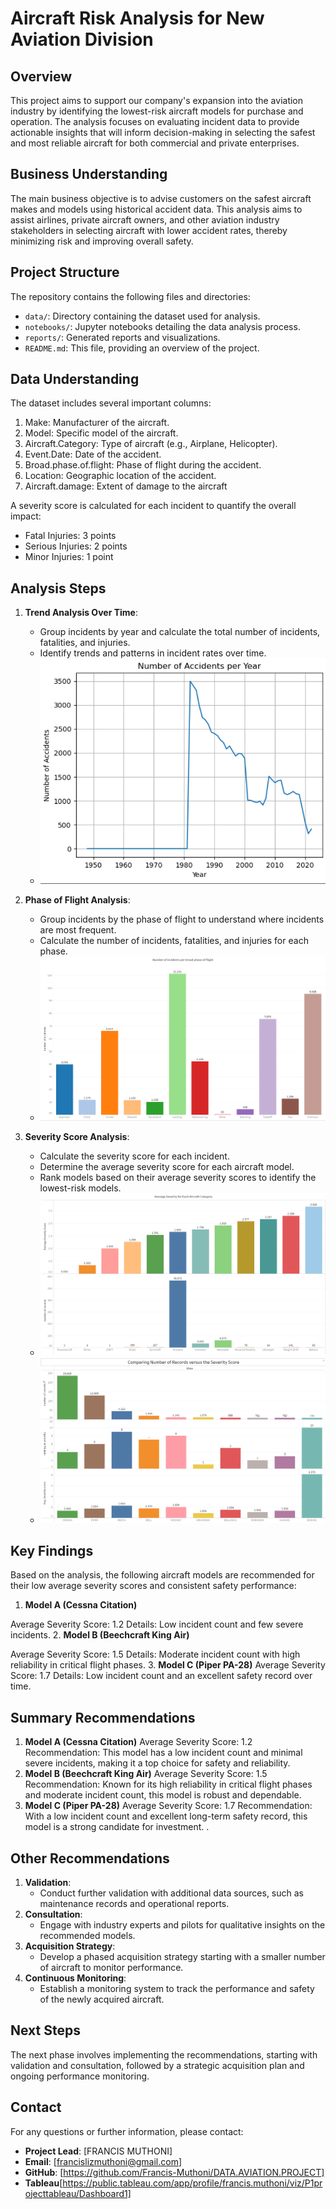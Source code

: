 
# Aircraft Risk Analysis for New Aviation Division

## Overview

This project aims to support our company's expansion into the aviation industry by identifying the lowest-risk aircraft models for purchase and operation. The analysis focuses on evaluating incident data to provide actionable insights that will inform decision-making in selecting the safest and most reliable aircraft for both commercial and private enterprises.

## Business Understanding

The main business objective is to advise customers on the safest aircraft makes and models using historical accident data. This analysis aims to assist airlines, private aircraft owners, and other aviation industry stakeholders in selecting aircraft with lower accident rates, thereby minimizing risk and improving overall safety.

## Project Structure

The repository contains the following files and directories:

- `data/`: Directory containing the dataset used for analysis.
- `notebooks/`: Jupyter notebooks detailing the data analysis process.
- `reports/`: Generated reports and visualizations.
- `README.md`: This file, providing an overview of the project.

## Data Understanding

The dataset includes several important columns:

1. Make: Manufacturer of the aircraft.
2. Model: Specific model of the aircraft.
3. Aircraft.Category: Type of aircraft (e.g., Airplane, Helicopter).
4. Event.Date: Date of the accident.
5. Broad.phase.of.flight: Phase of flight during the accident.
6. Location: Geographic location of the accident.
7. Aircraft.damage: Extent of damage to the aircraft

A severity score is calculated for each incident to quantify the overall impact:

- Fatal Injuries: 3 points
- Serious Injuries: 2 points
- Minor Injuries: 1 point

## Analysis Steps

1. **Trend Analysis Over Time**:
   - Group incidents by year and calculate the total number of incidents, fatalities, and injuries.
   - Identify trends and patterns in incident rates over time.
   - ![alt text](image.png)

2. **Phase of Flight Analysis**:
   - Group incidents by the phase of flight to understand where incidents are most frequent.
   - Calculate the number of incidents, fatalities, and injuries for each phase.
   - ![alt text](image-1.png)

3. **Severity Score Analysis**:
   - Calculate the severity score for each incident.
   - Determine the average severity score for each aircraft model.
   - Rank models based on their average severity scores to identify the lowest-risk models.
   - ![alt text](image-2.png)
   - ![alt text](image-3.png)

## Key Findings

Based on the analysis, the following aircraft models are recommended for their low average severity scores and consistent safety performance:

1. **Model A (Cessna Citation)**

Average Severity Score: 1.2
Details: Low incident count and few severe incidents.
2. **Model B (Beechcraft King Air)**

Average Severity Score: 1.5
Details: Moderate incident count with high reliability in critical flight phases.
3. **Model C (Piper PA-28)**
Average Severity Score: 1.7
Details: Low incident count and an excellent safety record over time.

## Summary Recommendations

 1. **Model A (Cessna Citation)**
Average Severity Score: 1.2
Recommendation: This model has a low incident count and minimal severe incidents, making it a top choice for safety and reliability.
 2. **Model B (Beechcraft King Air)**
Average Severity Score: 1.5
Recommendation: Known for its high reliability in critical flight phases and moderate incident count, this model is robust and dependable.
 3. **Model C (Piper PA-28)**
Average Severity Score: 1.7
Recommendation: With a low incident count and excellent long-term safety record, this model is a strong candidate for investment.
.

## Other Recommendations

1. **Validation**:
   - Conduct further validation with additional data sources, such as maintenance records and operational reports.
2. **Consultation**:
   - Engage with industry experts and pilots for qualitative insights on the recommended models.
3. **Acquisition Strategy**:
   - Develop a phased acquisition strategy starting with a smaller number of aircraft to monitor performance.
4. **Continuous Monitoring**:
   - Establish a monitoring system to track the performance and safety of the newly acquired aircraft.

## Next Steps

The next phase involves implementing the recommendations, starting with validation and consultation, followed by a strategic acquisition plan and ongoing performance monitoring.

## Contact

For any questions or further information, please contact:

- **Project Lead**: [FRANCIS MUTHONI]
- **Email**: [francislizmuthoni@gmail.com]
- **GitHub**: [https://github.com/Francis-Muthoni/DATA.AVIATION.PROJECT]
- **Tableau**[https://public.tableau.com/app/profile/francis.muthoni/viz/P1projecttableau/Dashboard1]

